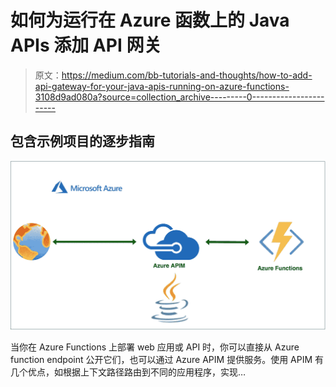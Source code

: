 # 如何为运行在 Azure 函数上的 Java APIs 添加 API 网关

> 原文：<https://medium.com/bb-tutorials-and-thoughts/how-to-add-api-gateway-for-your-java-apis-running-on-azure-functions-3108d9ad080a?source=collection_archive---------0----------------------->

## 包含示例项目的逐步指南

![](img/4d9f550dd88c05be50a91521e5f807c6.png)

当你在 Azure Functions 上部署 web 应用或 API 时，你可以直接从 Azure function endpoint 公开它们，也可以通过 Azure APIM 提供服务。使用 APIM 有几个优点，如根据上下文路径路由到不同的应用程序，实现…